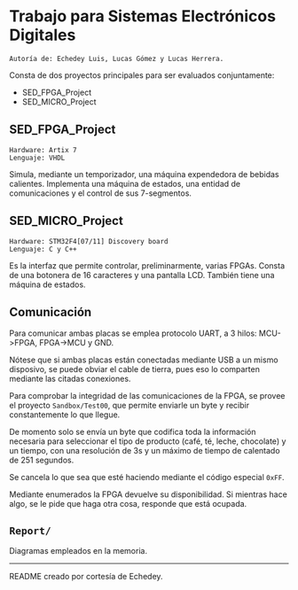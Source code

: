 # Trabajo para Sistemas Electrónicos Digitales

    Autoría de: Echedey Luis, Lucas Gómez y Lucas Herrera.

Consta de dos proyectos principales para ser evaluados conjuntamente:

* SED_FPGA_Project
* SED_MICRO_Project

## SED_FPGA_Project

    Hardware: Artix 7
    Lenguaje: VHDL

Simula, mediante un temporizador, una máquina expendedora de bebidas calientes.
Implementa una máquina de estados, una entidad de comunicaciones y el control de sus 7-segmentos.

## SED_MICRO_Project

    Hardware: STM32F4[07/11] Discovery board
    Lenguaje: C y C++

Es la interfaz que permite controlar, preliminarmente, varias FPGAs.
Consta de una botonera de 16 caracteres y una pantalla LCD.
También tiene una máquina de estados.

## Comunicación

Para comunicar ambas placas se emplea protocolo UART, a 3 hilos: MCU->FPGA, FPGA->MCU y GND.

Nótese que si ambas placas están conectadas mediante USB a un mismo disposivo, se puede
obviar el cable de tierra, pues eso lo comparten mediante las citadas conexiones.

Para comprobar la integridad de las comunicaciones de la FPGA, se provee el proyecto
`Sandbox/Test00`, que permite enviarle un byte y recibir constantemente lo que llegue.

De momento solo se envía un byte que codifica toda la información necesaria para seleccionar
el tipo de producto (café, té, leche, chocolate) y un tiempo, con una resolución de 3s
y un máximo de tiempo de calentado de 251 segundos.

Se cancela lo que sea que esté haciendo mediante el código especial `0xFF`.

Mediante enumerados la FPGA devuelve su disponibilidad. Si mientras hace algo, se le pide
que haga otra cosa, responde que está ocupada.

## `Report/`

Diagramas empleados en la memoria.

---

README creado por cortesía de Echedey.
